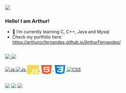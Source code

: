 <img src="https://user-images.githubusercontent.com/78167347/132575570-750cf5c2-77f5-4de3-ac70-031a28dbd30e.jpg">

### Hello! I am Arthur!

- 🌱 I’m currently learning C, C++, Java and Mysql
- Check my portfolio here: https://arthurocfernandes.github.io/ArthurFernandes/


##
 <div>
  <a href="https://github.com/ArthurOcFernandes">
  <img height="180em" src="https://github-readme-stats.vercel.app/api?username=arthurocfernandes&show_icons=true&theme=great-gatsby&include_all_commits=true&count_private=true"/>
  <img height="180em" src="https://github-readme-stats.vercel.app/api/top-langs/?username=arthurocfernandes&layout=compact&langs_count=7&theme=great-gatsby"/>
</div>
  
  <div style="display: inline_block"><br>
    <img align="center" alt="Js" height="30" width="40" src="https://cdn.jsdelivr.net/gh/devicons/devicon/icons/c/c-original.svg">
    <img align="center" alt="Js" height="30" width="40" src="https://cdn.jsdelivr.net/gh/devicons/devicon/icons/java/java-original.svg">
    <img align="center" alt="Js" height="30" width="40" src="https://raw.githubusercontent.com/devicons/devicon/master/icons/javascript/javascript-plain.svg">
    <img align="center" alt="HTML" height="30" width="40" src="https://raw.githubusercontent.com/devicons/devicon/master/icons/html5/html5-original.svg">
    <img align="center" alt="CSS" height="30" width="40" src="https://raw.githubusercontent.com/devicons/devicon/master/icons/css3/css3-original.svg">
    <img align="center" alt="CSS" height="30" width="40" src="https://www.vectorlogo.zone/logos/mysql/mysql-official.svg">
  </div>
  
  ##
  
  <div>
    <a href = "mailto:arthurocsilva@gmail.com"><img src="https://img.shields.io/badge/Gmail-D14836?style=for-the-badge&logo=gmail&logoColor=white" target="_blank"></a>
    <a href = "mailto:arthur.silva57@fatec.sp.gov.br"><img src=https://img.shields.io/badge/Microsoft_Outlook-0078D4?style=for-the-badge&logo=microsoft-outlook&logoColor=white" target="_blank"></a>
    <a href = "https://www.linkedin.com/in/devarthurfernandes/"><img src="https://img.shields.io/badge/LinkedIn-0077B5?style=for-the-badge&logo=linkedin&logoColor=white" target="_blank"></a>
  </div>
